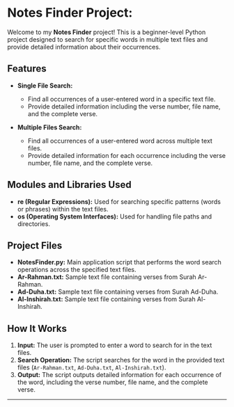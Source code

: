 # Notes Finder Project:

Welcome to my **Notes Finder** project! This is a beginner-level Python project designed to search for specific words in multiple text files and provide detailed information about their occurrences.

## Features

- **Single File Search:** 
  - Find all occurrences of a user-entered word in a specific text file.
  - Provide detailed information including the verse number, file name, and the complete verse.

- **Multiple Files Search:**
  - Find all occurrences of a user-entered word across multiple text files.
  - Provide detailed information for each occurrence including the verse number, file name, and the complete verse.

## Modules and Libraries Used

- **re (Regular Expressions):** Used for searching specific patterns (words or phrases) within the text files.
- **os (Operating System Interfaces):** Used for handling file paths and directories.

## Project Files

- **NotesFinder.py:** Main application script that performs the word search operations across the specified text files.
- **Ar-Rahman.txt:** Sample text file containing verses from Surah Ar-Rahman.
- **Ad-Duha.txt:** Sample text file containing verses from Surah Ad-Duha.
- **Al-Inshirah.txt:** Sample text file containing verses from Surah Al-Inshirah.

## How It Works

1. **Input:** The user is prompted to enter a word to search for in the text files.
2. **Search Operation:** The script searches for the word in the provided text files (`Ar-Rahman.txt`, `Ad-Duha.txt`, `Al-Inshirah.txt`).
3. **Output:** The script outputs detailed information for each occurrence of the word, including the verse number, file name, and the complete verse.

---
